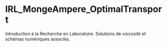 # IRL_MongeAmpere_OptimalTransport
Introduction à la Recherche en Laboratoire. Solutions de viscosité et schémas numériques associés.
